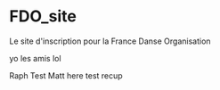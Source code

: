 # FDO_site
Le site d'inscription pour la France Danse Organisation


yo les amis lol


Raph
Test
Matt here
test recup
